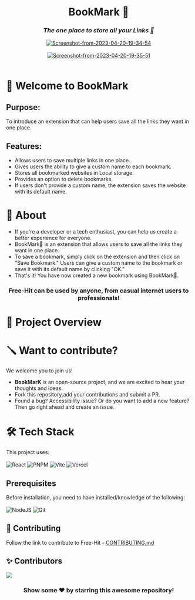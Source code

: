 <div id="header" align="center">
    <h1> BookMark 🔖 </h1>
    <h3><strong><em>The one place to store all your Links 💾 </em></strong></h3>
  <a href="https://ibb.co/znrnwL3"><img src="https://i.ibb.co/Gx0xj1Z/Screenshot-from-2023-04-20-19-34-54.png" alt="Screenshot-from-2023-04-20-19-34-54" border="0"></a><br><br>
  <a href="https://ibb.co/n3YvDV3"><img src="https://i.ibb.co/ZHFPhwH/Screenshot-from-2023-04-20-19-35-51.png" alt="Screenshot-from-2023-04-20-19-35-51" border="0"></a>
    <!-- to change tagline if necessary -->
    </div> <br>

# 🙌 Welcome to BookMark

## Purpose:
To introduce an extension that can help users save all the links they want in one place.

## Features:

- Allows users to save multiple links in one place.
- Gives users the ability to give a custom name to each bookmark.
- Stores all bookmarked websites in Local storage.
- Provides an option to delete bookmarks.
- If users don't provide a custom name, the extension saves the website with its default name.

# 🚀 About
- If you're a developer or a tech enthusiast, you can help us create a better experience for everyone.
- BookMark🔖 is an extension that allows users to save all the links they want in one place. 
- To save a bookmark, simply click on the extension and then click on "Save Bookmark." Users can give a custom name to the bookmark or save it with its default name by clicking "OK." 
- That's it! You have now created a new bookmark using BookMark🔖.

<div id="centertext" align="center">
    <h3>Free-Hit can be used by anyone, from casual internet users to professionals!</h3>
</div>

# 🎥 Project Overview


# 🪛 Want to contribute?

We welcome you to join us!

- **BookMarK** is an open-source project, and we are excited to hear your thoughts and ideas.
- Fork this repository,add your contributions and submit a PR.
- Found a bug? Accessibility issue? Or do you want to add a new feature? Then go right ahead and create an issue.

# 🛠️ Tech Stack

This project uses: <br><br>
![React](https://img.shields.io/badge/react-%2320232a.svg?style=for-the-badge&logo=react&logoColor=%2361DAFB)
![PNPM](https://img.shields.io/badge/pnpm-%2320232a.svg?style=for-the-badge&logo=pnpm&logoColor=%2361DAFB)
![Vite](https://img.shields.io/badge/vite-%23646CFF.svg?style=for-the-badge&logo=vite&logoColor=white)
![Vercel](https://img.shields.io/badge/vercel-%23000000.svg?style=for-the-badge&logo=vercel&logoColor=white)


## Prerequisites

Before installation, you need to have installed/knowledge of the following:
<br><br>
![NodeJS](https://img.shields.io/badge/node.js-6DA55F?style=for-the-badge&logo=node.js&logoColor=white)
![Git](https://img.shields.io/badge/git-%23F05033.svg?style=for-the-badge&logo=git&logoColor=white)

## 🤝 Contributing

Follow the link to contribute to Free-Hit - [CONTRIBUTING.md](./CONTRIBUTING.md)

## ✨ Contributors

<a href="https://github.com/JasonDsouza212/BookMark/graphs/contributors">
  <img src="https://contrib.rocks/image?repo=JasonDsouza212/BookMark" />
</a>

<br>
<div align="center">
<h3>Show some ❤️ by starring this awesome repository!</h3>
</div>

